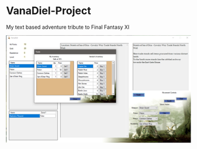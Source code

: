 # VanaDiel-Project
My text based adventure tribute to Final Fantasy XI

![Alt text](SuperBizzleRPG/images/ExampleImage.png?raw=true "Example Image")
